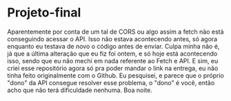 # Projeto-final
Aparentemente por conta de um tal de CORS ou algo assim a fetch não está conseguindo acessar o API. Isso não estava acontecendo antes, só agora enquanto eu testava de novo o código antes de enviar. Culpa minha não é, já que a última alteração que eu fiz foi ontem, e só hoje está acontecendo isso, sendo que eu não mechi em nada referente ao Fetch e API. E sim, eu criei esse repositório agora só pra poder mandar o link na entrega, eu não tinha feito originalmente com o Github. Eu pesquisei, e parece que o próprio "dono" da API consegue resolver esse problema, o "dono" é você, então acho que não terá dificuldade nenhuma. Boa noite.
